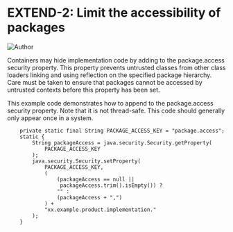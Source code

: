 # EXTEND-2: Limit the accessibility of packages
![Author](https://img.shields.io/badge/Author-Oracle-blue.svg)


Containers may hide implementation code by adding to the package.access security property. This property prevents untrusted classes from other class loaders linking and using reflection on the specified package hierarchy. Care must be taken to ensure that packages cannot be accessed by untrusted contexts before this property has been set.

This example code demonstrates how to append to the package.access security property. Note that it is not thread-safe. This code should generally only appear once in a system.

        private static final String PACKAGE_ACCESS_KEY = "package.access";
        static {
            String packageAccess = java.security.Security.getProperty(
                PACKAGE_ACCESS_KEY
            );
            java.security.Security.setProperty(
                PACKAGE_ACCESS_KEY,
                (
                    (packageAccess == null ||
                     packageAccess.trim().isEmpty()) ?
                    "" :
                    (packageAccess + ",")
                ) +
                "xx.example.product.implementation."
            );
        }
